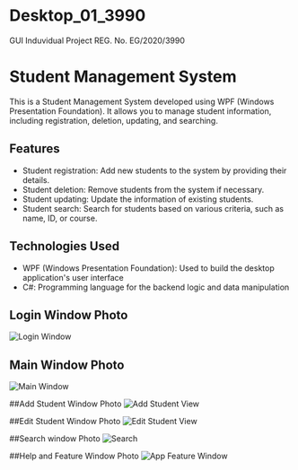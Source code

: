 # Desktop_01_3990
GUI Induvidual Project 
REG. No. EG/2020/3990

# Student Management System

This is a Student Management System developed using WPF (Windows Presentation Foundation). It allows you to manage student information, including registration, deletion, updating, and searching.

## Features

- Student registration: Add new students to the system by providing their details.
- Student deletion: Remove students from the system if necessary.
- Student updating: Update the information of existing students.
- Student search: Search for students based on various criteria, such as name, ID, or course.

## Technologies Used

- WPF (Windows Presentation Foundation): Used to build the desktop application's user interface
- C#: Programming language for the backend logic and data manipulation

## Login Window Photo
![Login Window](https://github.com/PramithaMJ/Desktop_01_3990/assets/123730262/e2a32cae-304b-4a4f-98bd-490fcc547096)

## Main Window Photo
![Main Window](https://github.com/PramithaMJ/Desktop_01_3990/assets/123730262/88d996c8-8cb2-4a94-b6ee-e890a169e637)

##Add Student Window Photo
![Add Student View](https://github.com/PramithaMJ/Desktop_01_3990/assets/123730262/6d548fbf-b4d4-4a77-ae14-c41a9cb599b5)

##Edit Student Window Photo
![Edit Student View](https://github.com/PramithaMJ/Desktop_01_3990/assets/123730262/12c201f6-2f3f-4197-8efe-b8c098bf1630)

##Search window Photo
![Search](https://github.com/PramithaMJ/Desktop_01_3990/assets/123730262/7558759a-1278-4210-8a86-7fc5173d8360)

##Help and Feature Window Photo
![App Feature Window](https://github.com/PramithaMJ/Desktop_01_3990/assets/123730262/e26e2169-b13f-4bad-b473-429d9480f479)


